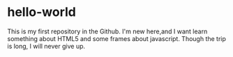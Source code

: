 # hello-world
This is my first repository in the Github.
I'm new here,and I want learn something about HTML5 and some frames about javascript.
Though the trip is long, I will never give up.
